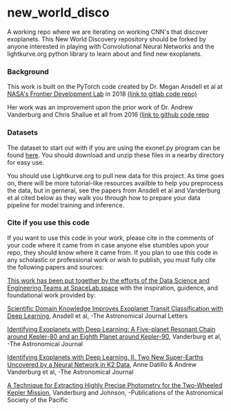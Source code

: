 # new_world_disco
A working repo where we are iterating on working CNN's that discover exoplanets. This New World Discovery repository should be forked by anyone interested in playing with Convolutional Neural Networks and the lightkurve.org python library to learn about and find new exoplanets.

### Background
This work is built on the PyTorch code created by Dr. Megan Ansdell et al at <a href='https://frontierdevelopmentlab.org/'>NASA's Frontier Development Lab</a> in 2018 <a href='https://gitlab.com/frontierdevelopmentlab/exoplanets/exonet-pytorch'>(link to gitlab code repo)</a>

Her work was an improvement upon the prior work of Dr. Andrew Vanderburg and Chris Shallue et all from 2016 <a href='https://github.com/cshallue/exoplanet-ml'>(link to github code repo</a>

### Datasets
The dataset to start out with if you are using the exonet.py program can be found <a href='https://drive.google.com/file/d/1N6bA2rahvV5kcOGmJnTA5gl_Thno7hTh/view'>here</a>. You should download and unzip these files in a nearby directory for easy use.

You should use Lightkurve.org to pull new data for this project. As time goes on, there will be more tutorial-like resources availble to help you preprocess the data, but in gerneral, see the papers from Ansdell et al and Vanderburg et al cited below as they walk you through how to prepare your data pipeline for model training and inference.

### Cite if you use this code
If you want to use this code in your work, please cite in the comments of your code where it came from in case anyone else stumbles upon your repo, they should know where it came from. If you plan to use this code in any scholastic or professional work or wish to publish, you must fully cite the following papers and sources:

<a href='http://SpaceLab.space'>This work has been put together by the efforts of the Data Science and Engineering Teams at SpaceLab.space</a> with the inspiration, guidence, and foundational work provided by:

<a href='https://iopscience.iop.org/article/10.3847/2041-8213/aaf23b'>Scientific Domain Knowledge Improves Exoplanet Transit Classification with Deep Learning</a>, Ansdell et al, -The Astronomical Journal Letters

<a href='https://iopscience.iop.org/article/10.3847/1538-3881/aa9e09/meta'>Identifying Exoplanets with Deep Learning: A Five-planet Resonant Chain around Kepler-80 and an Eighth Planet around Kepler-90</a>, Vanderburg et al, -The Astronomical Journal

<a href='https://iopscience.iop.org/article/10.3847/1538-3881/ab0e12'>Identifying Exoplanets with Deep Learning. II. Two New Super-Earths Uncovered by a Neural Network in K2 Data</a>, Anne Datillo & Andrew Vanderburg et al, -The Astronomical Journal

<a href='https://iopscience.iop.org/article/10.1086/678764'>A Technique for Extracting Highly Precise Photometry for the Two-Wheeled Kepler Mission</a>, Vanderburg and Johnson, -Publications of the Astronomical Society of the Pacific
